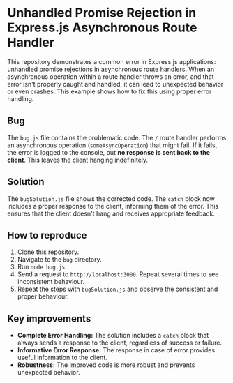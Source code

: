 # Unhandled Promise Rejection in Express.js Asynchronous Route Handler

This repository demonstrates a common error in Express.js applications: unhandled promise rejections in asynchronous route handlers.  When an asynchronous operation within a route handler throws an error, and that error isn't properly caught and handled, it can lead to unexpected behavior or even crashes.  This example shows how to fix this using proper error handling.

## Bug
The `bug.js` file contains the problematic code.  The `/` route handler performs an asynchronous operation (`someAsyncOperation`) that might fail. If it fails, the error is logged to the console, but **no response is sent back to the client**. This leaves the client hanging indefinitely.

## Solution
The `bugSolution.js` file shows the corrected code.  The `catch` block now includes a proper response to the client, informing them of the error. This ensures that the client doesn't hang and receives appropriate feedback.

## How to reproduce
1. Clone this repository.
2. Navigate to the `bug` directory.
3. Run `node bug.js`.
4. Send a request to `http://localhost:3000`. Repeat several times to see inconsistent behaviour.
5. Repeat the steps with `bugSolution.js` and observe the consistent and proper behaviour.

## Key improvements
* **Complete Error Handling:** The solution includes a `catch` block that always sends a response to the client, regardless of success or failure.
* **Informative Error Response:** The response in case of error provides useful information to the client.
* **Robustness:** The improved code is more robust and prevents unexpected behavior.